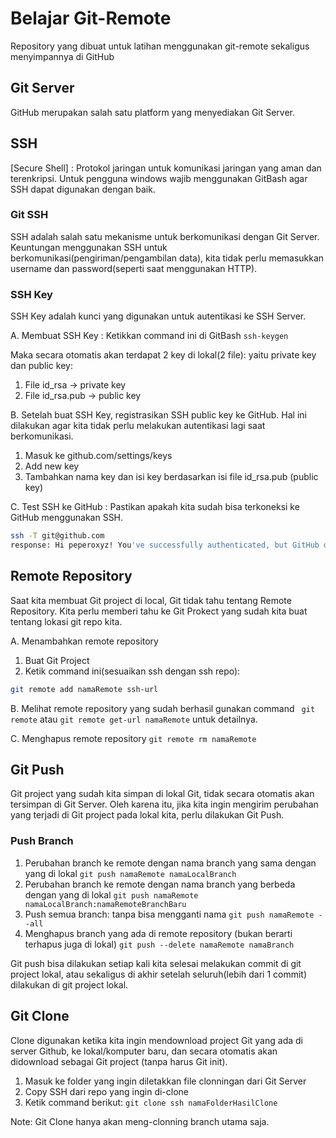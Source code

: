 # Belajar Git-Remote
Repository yang dibuat untuk latihan menggunakan git-remote sekaligus menyimpannya di GitHub

## Git Server
GitHub merupakan salah satu platform yang menyediakan Git Server.

## SSH
[Secure Shell] : Protokol jaringan untuk komunikasi jaringan yang aman dan terenkripsi. Untuk pengguna windows wajib menggunakan GitBash agar SSH dapat digunakan dengan baik.

### Git SSH
SSH adalah salah satu mekanisme untuk berkomunikasi dengan Git Server. Keuntungan menggunakan SSH untuk berkomunikasi(pengiriman/pengambilan data), kita tidak perlu memasukkan username dan password(seperti saat menggunakan HTTP).

### SSH Key
SSH Key adalah kunci yang digunakan untuk autentikasi ke SSH Server.

A. Membuat SSH Key : Ketikkan command ini di GitBash
``` ssh-keygen ```

Maka secara otomatis akan terdapat 2 key di lokal(2 file): yaitu private key dan public key:
1. File id_rsa -> private key
2. File id_rsa.pub -> public key

B. Setelah buat SSH Key, registrasikan SSH public key ke GitHub. Hal ini dilakukan agar kita tidak perlu melakukan autentikasi lagi saat berkomunikasi.
1. Masuk ke github.com/settings/keys
2. Add new key
3. Tambahkan nama key dan isi key berdasarkan isi file id_rsa.pub (public key)

C. Test SSH ke GitHub : Pastikan apakah kita sudah bisa terkoneksi ke GitHub menggunakan SSH.
```bash
ssh -T git@github.com
response: Hi peperoxyz! You've successfully authenticated, but GitHub does not provide shell access. //success terhubung
```

## Remote Repository
Saat kita membuat Git project di local, Git tidak tahu tentang Remote Repository. Kita perlu memberi tahu ke Git Prokect yang sudah kita buat tentang lokasi git repo kita.

A. Menambahkan remote repository
1. Buat Git Project
2. Ketik command ini(sesuaikan ssh dengan ssh repo):
```bash
git remote add namaRemote ssh-url
```
B. Melihat remote repository yang sudah berhasil gunakan command
``` git remote``` atau ``` git remote get-url namaRemote ``` untuk detailnya.

C. Menghapus remote repository
``` git remote rm namaRemote ```

## Git Push
Git project yang sudah kita simpan di lokal Git, tidak secara otomatis akan tersimpan di Git Server. Oleh karena itu, jika kita ingin mengirim perubahan yang terjadi di Git project pada lokal kita, perlu dilakukan Git Push.

### Push Branch
1. Perubahan branch ke remote dengan nama branch yang sama dengan yang di lokal
``` git push namaRemote namaLocalBranch ```
2. Perubahan branch ke remote dengan nama branch yang berbeda dengan yang di lokal
``` git push namaRemote namaLocalBranch:namaRemoteBranchBaru ```
3. Push semua branch: tanpa bisa mengganti nama
``` git push namaRemote --all ```
4. Menghapus branch yang ada di remote repository (bukan berarti terhapus juga di lokal)
``` git push --delete namaRemote namaBranch ```

Git push bisa dilakukan setiap kali kita selesai melakukan commit di git project lokal, atau sekaligus di akhir setelah seluruh(lebih dari 1 commit) dilakukan di git project lokal.

## Git Clone
Clone digunakan ketika kita ingin mendownload project Git yang ada di server Github, ke lokal/komputer baru, dan secara otomatis akan didownload sebagai Git project (tanpa harus Git init).

1. Masuk ke folder yang ingin diletakkan file clonningan dari Git Server
2. Copy SSH dari repo yang ingin di-clone
3. Ketik command berikut:
``` git clone ssh namaFolderHasilClone ```

Note: Git Clone hanya akan meng-clonning branch utama saja.
